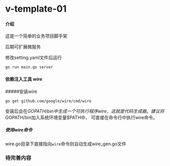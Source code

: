 # v-template-01

#### 介绍
这是一个简单的业务项目脚手架

后期可扩展微服务

修改setting.yaml文件后运行
```
go run main.go server
```

#### 依赖注入工具 wire
#####安装wire
```
go get github.com/google/wire/cmd/wire
```
安装后会在$GOPATH/bin中生成一个可执行程序wire，
这就是代码生成器。
建议将$GOPATH/bin加入系统环境变量$PATH中，
可直接在命令行中执行wire命令。
##### 使用wire命令
wire.go目录下直接指向` wire `命令则自动生成wire_gen.go文件


### 待完善内容
